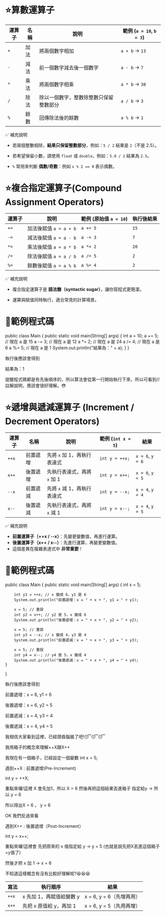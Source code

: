 # ⭐算數運算子
| 運算子 | 名稱   | 說明                                      | 範例 (`a = 10`, `b = 3`) |
|--------|--------|-------------------------------------------|---------------------------|
| `+`    | 加法   | 將兩個數字相加                           | `a + b` → `13`           |
| `-`    | 減法   | 前一個數字減去後一個數字                 | `a - b` → `7`            |
| `*`    | 乘法   | 將兩個數字相乘                           | `a * b` → `30`           |
| `/`    | 除法   | 除以一個數字，整數除整數只保留整數部分   | `a / b` → `3`            |
| `%`    | 餘數   | 回傳除法後的餘數                         | `a % b` → `1`            |

✅ 補充說明
- 若兩個整數相除，**結果只保留整數部分**，例如：`5 / 2` 結果是 `2`（不是 2.5）。

- 若希望保留小數，請使用 `float` 或 `double`，例如：`5.0 / 2` 結果為 `2.5`。

- `%` 常用來判斷 **偶數/奇數**：例如 `x % 2 == 0` 表示偶數。

# ⭐複合指定運算子(Compound Assignment Operators)
| 運算子 | 說明                        | 範例 (原始值 `a = 10`) | 執行後結果 |
|--------|-----------------------------|-------------------------|-------------|
| `+=`   | 加法後賦值 `a = a + b`      | `a += 5`                | `15`        |
| `-=`   | 減法後賦值 `a = a - b`      | `a -= 3`                | `7`         |
| `*=`   | 乘法後賦值 `a = a * b`      | `a *= 2`                | `20`        |
| `/=`   | 除法後賦值 `a = a / b`      | `a /= 5`                | `2`         |
| `%=`   | 餘數後賦值 `a = a % b`      | `a %= 4`                | `2`         |

✅ 補充說明
- 複合指定運算子是 **語法糖（syntactic sugar）**，讓你寫程式更簡潔。
  
- 運算與賦值同時執行，適合常見的計算場景。

# 🧪範例程式碼

public class Main {
    public static void main(String[] args) {
        int a = 10;
        a += 5;  // 現在 a 是 15
        a -= 3;  // 現在 a 是 12
        a *= 2;  // 現在 a 是 24
        a /= 4;  // 現在 a 是 6
        a %= 5;  // 現在 a 是 1
        System.out.println("結果為：" + a);
    }
}

執行後應該會得到

結果為：1

提醒程式碼都是有先後順序的，所以算法會從第一行開始執行下來，所以可看到//註解說明，應該會很好理解。😳

# ⭐遞增與遞減運算子 (Increment / Decrement Operators)
| 運算子 | 名稱             | 說明                               | 範例 (`int x = 5`)     | 結果      |
|--------|------------------|------------------------------------|-------------------------|-----------|
| `++x`  | 前置遞增         | 先將 `x` 加 1，再執行表達式         | `int y = ++x;`          | `x = 6`, `y = 6` |
| `x++`  | 後置遞增         | 先執行表達式，再將 `x` 加 1         | `int y = x++;`          | `x = 6`, `y = 5` |
| `--x`  | 前置遞減         | 先將 `x` 減 1，再執行表達式         | `int y = --x;`          | `x = 4`, `y = 4` |
| `x--`  | 後置遞減         | 先執行表達式，再將 `x` 減 1         | `int y = x--;`          | `x = 4`, `y = 5` |

✅ 補充說明
- **前置運算子（++x / --x）**：先變更變數值，再進行運算。
- **後置運算子（x++ / x--）**：先進行運算，再變更變數值。
- 這個差異在複雜表達式中 **非常重要**！

# 🧪範例程式碼

public class Main {
    public static void main(String[] args) {
        int x = 5;

        int y1 = ++x; // x 變成 6，y1 是 6
        System.out.println("前置遞增：x = " + x + ", y1 = " + y1);

        x = 5; // 重設
        int y2 = x++; // y2 是 5，x 變成 6
        System.out.println("後置遞增：x = " + x + ", y2 = " + y2);

        x = 5; // 重設
        int y3 = --x; // x 變成 4，y3 是 4
        System.out.println("前置遞減：x = " + x + ", y3 = " + y3);

        x = 5; // 重設
        int y4 = x--; // y4 是 5，x 變成 4
        System.out.println("後置遞減：x = " + x + ", y4 = " + y4);
    }
}


執行後應該會得到

前置遞增：x = 6, y1 = 6

後置遞增：x = 6, y2 = 5

前置遞減：x = 4, y3 = 4

後置遞減：x = 4, y4 = 5

我相信大家看到這裡，已經頭昏腦脹了吧!😴😴😴 

我用箱子的概念來理解++X跟X++

我現在有一個箱子，已經設定一個變數 int x = 5;

遇到++X : 前置遞增(Pre-Increment)

int y = ++X;

重點來囉!這裡 X 會先加1，所以 X = 6 然後再把這個結果丟進箱子 指定給y → 所以 y = 6

所以得出X = 6 ， y = 6

OK 我們反過來看

遇到X++ : 後置遞增（Post-Increment）

int y = x++;

重點來囉!這裡會 先把原來的 x 值指定給 y → y = 5 (也就是說先把X丟進這個箱子=y值了)

然後才把 x 加 1 → x = 6

不知道這樣概念有沒有比較好理解呢?😆😆😆

| 寫法 | 執行順序                     | 結果                      |
|------|------------------------------|---------------------------|
| `++x` | x 先加 1，再賦值給變數 y     | x = 6, y = 6（先增再用）   |
| `x++` | 先把 x 原值給 y，再加 1     | x = 6, y = 5（先用再增）   |



